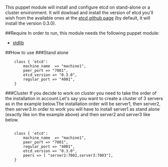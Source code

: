 This puppet module will install and configure etcd on stand-alone or a cluster environment.
It will dowload and install the version of etcd you'll wish  from the available ones at the [etcd github page](https://github.com/coreos/etcd/releases) (by default, it will install the version 0.3.0).

##Require
In order to run, this module needs the following puppet module:
* [stdlib](https://github.com/puppetlabs/puppetlabs-stdlib)

##How to use
###Stand alone

```
    class { 'etcd':
        machine_name  => "machine1",
        peer_port => "7001",
    	etcd_version => "0.3.0",
        regular_port => "4001",
    }
```

###Cluster
If you decide to work on cluster you need to take the order of the installation in account.Let's say you want to create a cluster of 3 servers as in the example below.The installation order will be server1, then server2, then server3.In order to work you will have to install server1 as stand alone (exactly like ion the example above) and then server2 and server3 like below.

```

    class { 'etcd':
        machine_name  => "machine1",
        peer_port => "7001",
        regular_port => "4001",
    	etcd_version => "0.3.0",
        peers => [ "server2:7002,server3:7003"],
    }
```

